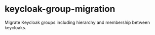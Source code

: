 # keycloak-group-migration

Migrate Keycloak groups including hierarchy and membership between keycloaks.
